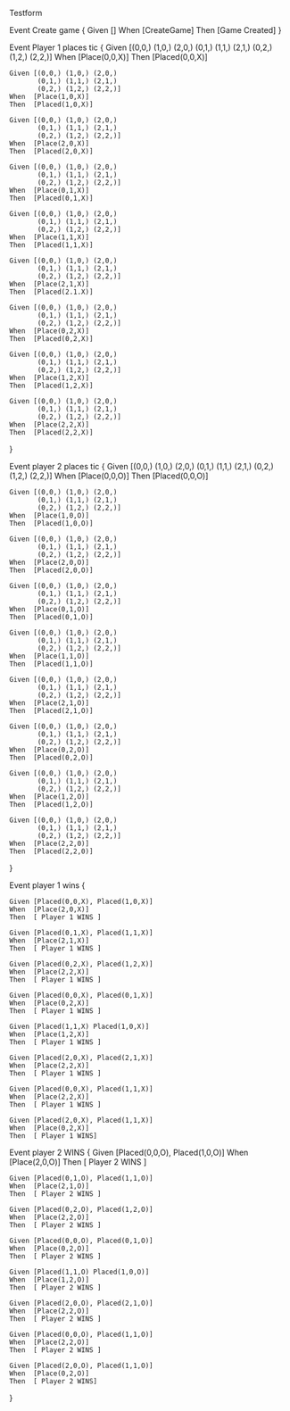 Testform

Event Create game
{
	Given []
	When  [CreateGame]
	Then  [Game Created]
}

Event Player 1 places tic
{
	Given [(0,0,) (1,0,) (2,0,)
	       (0,1,) (1,1,) (2,1,)
	       (0,2,) (1,2,) (2,2,)]
	When  [Place(0,0,X)]
	Then  [Placed(0,0,X)]

	Given [(0,0,) (1,0,) (2,0,)
	       (0,1,) (1,1,) (2,1,)
	       (0,2,) (1,2,) (2,2,)]
	When  [Place(1,0,X)]
	Then  [Placed(1,0,X)]

	Given [(0,0,) (1,0,) (2,0,)
	       (0,1,) (1,1,) (2,1,)
	       (0,2,) (1,2,) (2,2,)]
	When  [Place(2,0,X)]
	Then  [Placed(2,0,X)]

	Given [(0,0,) (1,0,) (2,0,)
	       (0,1,) (1,1,) (2,1,)
	       (0,2,) (1,2,) (2,2,)]
	When  [Place(0,1,X)]
	Then  [Placed(0,1,X)]

	Given [(0,0,) (1,0,) (2,0,)
	       (0,1,) (1,1,) (2,1,)
	       (0,2,) (1,2,) (2,2,)]
	When  [Place(1,1,X)]
	Then  [Placed(1,1,X)]

	Given [(0,0,) (1,0,) (2,0,)
	       (0,1,) (1,1,) (2,1,)
	       (0,2,) (1,2,) (2,2,)]
	When  [Place(2,1,X)]
	Then  [Placed(2.1.X)]

	Given [(0,0,) (1,0,) (2,0,)
	       (0,1,) (1,1,) (2,1,)
	       (0,2,) (1,2,) (2,2,)]
	When  [Place(0,2,X)]
	Then  [Placed(0,2,X)]

	Given [(0,0,) (1,0,) (2,0,)
	       (0,1,) (1,1,) (2,1,)
	       (0,2,) (1,2,) (2,2,)]
	When  [Place(1,2,X)]
	Then  [Placed(1,2,X)]

	Given [(0,0,) (1,0,) (2,0,)
	       (0,1,) (1,1,) (2,1,)
	       (0,2,) (1,2,) (2,2,)]
	When  [Place(2,2,X)]
	Then  [Placed(2,2,X)]
}

Event player 2 places tic
{
	Given [(0,0,) (1,0,) (2,0,)
	       (0,1,) (1,1,) (2,1,)
	       (0,2,) (1,2,) (2,2,)]
	When  [Place(0,0,O)]
	Then  [Placed(0,0,O)]

	Given [(0,0,) (1,0,) (2,0,)
	       (0,1,) (1,1,) (2,1,)
	       (0,2,) (1,2,) (2,2,)]
	When  [Place(1,0,O)]
	Then  [Placed(1,0,O)]

	Given [(0,0,) (1,0,) (2,0,)
	       (0,1,) (1,1,) (2,1,)
	       (0,2,) (1,2,) (2,2,)]
	When  [Place(2,0,O)]
	Then  [Placed(2,0,O)]

	Given [(0,0,) (1,0,) (2,0,)
	       (0,1,) (1,1,) (2,1,)
	       (0,2,) (1,2,) (2,2,)]
	When  [Place(0,1,O)]
	Then  [Placed(0,1,O)]

	Given [(0,0,) (1,0,) (2,0,)
	       (0,1,) (1,1,) (2,1,)
	       (0,2,) (1,2,) (2,2,)]
	When  [Place(1,1,O)]
	Then  [Placed(1,1,O)]

	Given [(0,0,) (1,0,) (2,0,)
	       (0,1,) (1,1,) (2,1,)
	       (0,2,) (1,2,) (2,2,)]
	When  [Place(2,1,O)]
	Then  [Placed(2,1,O)]

	Given [(0,0,) (1,0,) (2,0,)
	       (0,1,) (1,1,) (2,1,)
	       (0,2,) (1,2,) (2,2,)]
	When  [Place(0,2,O)]
	Then  [Placed(0,2,O)]

	Given [(0,0,) (1,0,) (2,0,)
	       (0,1,) (1,1,) (2,1,)
	       (0,2,) (1,2,) (2,2,)]
	When  [Place(1,2,O)]
	Then  [Placed(1,2,O)]

	Given [(0,0,) (1,0,) (2,0,)
	       (0,1,) (1,1,) (2,1,)
	       (0,2,) (1,2,) (2,2,)]
	When  [Place(2,2,0)]
	Then  [Placed(2,2,0)]
}

Event player 1 wins
{

	Given [Placed(0,0,X), Placed(1,0,X)]
	When  [Place(2,0,X)]
	Then  [ Player 1 WINS ]

	Given [Placed(0,1,X), Placed(1,1,X)]
	When  [Place(2,1,X)]
	Then  [ Player 1 WINS ]

	Given [Placed(0,2,X), Placed(1,2,X)]
	When  [Place(2,2,X)]
	Then  [ Player 1 WINS ]

	Given [Placed(0,0,X), Placed(0,1,X)]
	When  [Place(0,2,X)]
	Then  [ Player 1 WINS ]

	Given [Placed(1,1,X) Placed(1,0,X)]
	When  [Place(1,2,X)]
	Then  [ Player 1 WINS ]

	Given [Placed(2,0,X), Placed(2,1,X)]
	When  [Place(2,2,X)]
	Then  [ Player 1 WINS ]

	Given [Placed(0,0,X), Placed(1,1,X)]
	When  [Place(2,2,X)]
	Then  [ Player 1 WINS ]

	Given [Placed(2,0,X), Placed(1,1,X)]
	When  [Place(0,2,X)]
	Then  [ Player 1 WINS]

Event player 2 WINS
{
	Given [Placed(0,0,O), Placed(1,0,O)]
	When  [Place(2,0,O)]
	Then  [ Player 2 WINS ]

	Given [Placed(0,1,O), Placed(1,1,O)]
	When  [Place(2,1,O)]
	Then  [ Player 2 WINS ]

	Given [Placed(0,2,O), Placed(1,2,O)]
	When  [Place(2,2,O)]
	Then  [ Player 2 WINS ]

	Given [Placed(0,0,O), Placed(0,1,O)]
	When  [Place(0,2,O)]
	Then  [ Player 2 WINS ]

	Given [Placed(1,1,O) Placed(1,0,O)]
	When  [Place(1,2,O)]
	Then  [ Player 2 WINS ]

	Given [Placed(2,0,O), Placed(2,1,O)]
	When  [Place(2,2,O)]
	Then  [ Player 2 WINS ]

	Given [Placed(0,0,O), Placed(1,1,O)]
	When  [Place(2,2,O)]
	Then  [ Player 2 WINS ]

	Given [Placed(2,0,O), Placed(1,1,O)]
	When  [Place(0,2,O)]
	Then  [ Player 2 WINS]
}




